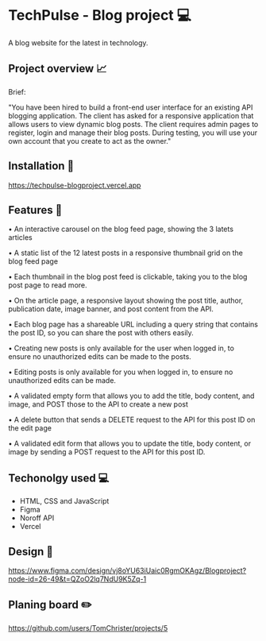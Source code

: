 # TechPulse - Blog project 💻 

A blog website for the latest in technology.

## Project overview 📈

Brief:

"You have been hired to build a front-end user interface for an existing API blogging
application.
The client has asked for a responsive application that allows users to view dynamic blog
posts.
The client requires admin pages to register, login and manage their blog posts.
During testing, you will use your own account that you create to act as the owner."

## Installation 🔧
https://techpulse-blogproject.vercel.app

## Features 🌟

• An interactive carousel on the blog feed page, showing the 3 latets articles

• A static list of the 12 latest posts in a responsive thumbnail grid on the
blog feed page

• Each thumbnail in the blog post feed is clickable, taking you to the blog post
page to read more.

• On the article page, a responsive layout showing the post title, author, publication
date, image banner, and post content from the API.

• Each blog page has a shareable URL including a query string that contains the post ID, so you can share the post with others easily.

• Creating new posts is only available for the user when logged in, to ensure no unauthorized edits can be made to the posts.

• Editing posts is only available for you when logged
in, to ensure no unauthorized edits can be made.

• A validated empty form that allows you to add the title, body
content, and image, and POST those to the API to create a new post

• A delete button that sends a DELETE request to the API for this
post ID on the edit page

• A validated edit form that allows you to update the title, body
content, or image by sending a POST request to the API for this post ID.

## Techonolgy used 💻

- HTML, CSS and JavaScript
- Figma
- Noroff API
- Vercel

## Design 📁

https://www.figma.com/design/vj8oYU63iUaic0RgmOKAgz/Blogproject?node-id=26-49&t=QZoO2lq7NdU9K5Zq-1

## Planing board ✏️

https://github.com/users/TomChrister/projects/5
